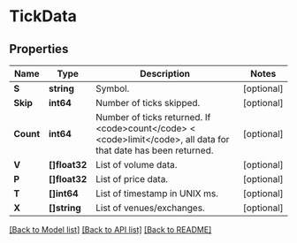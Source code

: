 # TickData

## Properties

Name | Type | Description | Notes
------------ | ------------- | ------------- | -------------
**S** | **string** | Symbol. | [optional] 
**Skip** | **int64** | Number of ticks skipped. | [optional] 
**Count** | **int64** | Number of ticks returned. If &lt;code&gt;count&lt;/code&gt; &lt; &lt;code&gt;limit&lt;/code&gt;, all data for that date has been returned. | [optional] 
**V** | **[]float32** | List of volume data. | [optional] 
**P** | **[]float32** | List of price data. | [optional] 
**T** | **[]int64** | List of timestamp in UNIX ms. | [optional] 
**X** | **[]string** | List of venues/exchanges. | [optional] 

[[Back to Model list]](../README.md#documentation-for-models) [[Back to API list]](../README.md#documentation-for-api-endpoints) [[Back to README]](../README.md)


